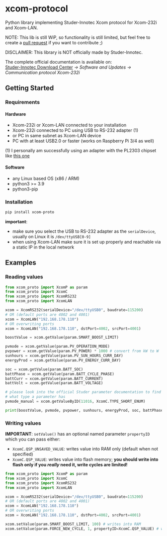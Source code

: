 # xcom-protocol

Python library implementing Studer-Innotec Xcom protocol for Xcom-232i and Xcom-LAN.

NOTE: This lib is still WiP, so functionality is still limited, but feel free to create a [pull request](https://github.com/zocker-160/xcom-protocol/pulls) if you want to contribute ;)

DISCLAIMER: This library is NOT officially made by Studer-Innotec.

The complete official documentation is available on: \
[Studer-Innotec Download Center](https://www.studer-innotec.com/en/downloads/) *-> Software and Updates -> Communication protocol Xcom-232i*

## Getting Started

### Requirements

#### Hardware

- Xcom-232i or Xcom-LAN connected to your installation
- Xcom-232i connected to PC using USB to RS-232 adapter (1)
- or PC in same subnet as Xcom-LAN device
- PC with at least USB2.0 or faster (works on Raspberry Pi 3/4 as well)

(1) I personally am successfully using an adapter with the PL2303 chipset like [this one](https://www.amazon.de/dp/B00QUZY4UG)

#### Software

- any Linux based OS (x86 / ARM)
- python3 >= 3.9
- python3-pip

### Installation

```bash
pip install xcom-proto
```

**important**: 
- make sure you select the USB to RS-232 adapter as the `serialDevice`, usually on Linux it is `/dev/ttyUSB[0-9]`
- when using Xcom-LAN make sure it is set up properly and reachable via a static IP in the local network

## Examples
### Reading values

```python
from xcom_proto import XcomP as param
from xcom_proto import XcomC
from xcom_proto import XcomRS232
from xcom_proto import XcomLAN

xcom = XcomRS232(serialDevice="/dev/ttyUSB0", baudrate=115200)
# OR (default ports are 4002 and 4001)
xcom = XcomLAN("192.168.178.110")
# OR overwriting ports
xcom = XcomLAN("192.168.178.110", dstPort=4002, srcPort=4001)

boostValue = xcom.getValue(param.SMART_BOOST_LIMIT)

pvmode = xcom.getValue(param.PV_OPERATION_MODE)
pvpower = xcom.getValue(param.PV_POWER) * 1000 # convert from kW to W
sunhours = xcom.getValue(param.PV_SUN_HOURS_CURR_DAY)
energyProd = xcom.getValue(param.PV_ENERGY_CURR_DAY)

soc = xcom.getValue(param.BATT_SOC)
battPhase = xcom.getValue(param.BATT_CYCLE_PHASE)
battCurr = xcom.getValue(param.BATT_CURRENT)
battVolt = xcom.getValue(param.BATT_VOLTAGE)

# please look into the official Studer parameter documentation to find out
# what type a parameter has
pvmode_manual = xcom.getValueByID(11016, XcomC.TYPE_SHORT_ENUM)

print(boostValue, pvmode, pvpower, sunhours, energyProd, soc, battPhase, battCurr, battVolt)
```

### Writing values

**IMPORTANT**:
`setValue()` has an optional named parameter `propertyID` which you can pass either:

- `XcomC.QSP_UNSAVED_VALUE`: writes value into RAM only (default when not specified)
- `XcomC.QSP_VALUE`: writes value into flash memory; **you should write into flash only if you *really* need it, write cycles are limited!**

```python
from xcom_proto import XcomP as param
from xcom_proto import XcomC
from xcom_proto import XcomRS232
from xcom_proto import XcomLAN

xcom = XcomRS232(serialDevice="/dev/ttyUSB0", baudrate=115200)
# OR (default ports are 4002 and 4001)
xcom = XcomLAN("192.168.178.110")
# OR overwriting ports
xcom = XcomLAN("192.168.178.110", dstPort=4002, srcPort=4001)

xcom.setValue(param.SMART_BOOST_LIMIT, 100) # writes into RAM
xcom.setValue(param.FORCE_NEW_CYCLE, 1, propertyID=XcomC.QSP_VALUE) # writes into flash memory
```
